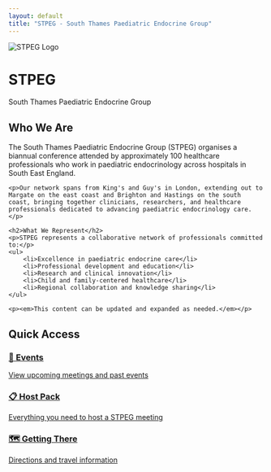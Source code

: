 ```yaml
---
layout: default
title: "STPEG - South Thames Paediatric Endocrine Group"
---
```


<div class="hero-section">
    <img src="{{ '/assets/images/logo.png' | relative_url }}" alt="STPEG Logo" class="hero-logo">
    <h1 class="hero-title">STPEG</h1>
    <p class="hero-subtitle">South Thames Paediatric Endocrine Group</p>
</div>

<section class="about-section">
    <h2>Who We Are</h2>
    <p>The South Thames Paediatric Endocrine Group (STPEG) organises a biannual conference attended by approximately 100 healthcare professionals who work in paediatric endocrinology across hospitals in South East England.</p>
    
    <p>Our network spans from King's and Guy's in London, extending out to Margate on the east coast and Brighton and Hastings on the south coast, bringing together clinicians, researchers, and healthcare professionals dedicated to advancing paediatric endocrinology care.</p>
    
    <h2>What We Represent</h2>
    <p>STPEG represents a collaborative network of professionals committed to:</p>
    <ul>
        <li>Excellence in paediatric endocrine care</li>
        <li>Professional development and education</li>
        <li>Research and clinical innovation</li>
        <li>Child and family-centered healthcare</li>
        <li>Regional collaboration and knowledge sharing</li>
    </ul>
    
    <p><em>This content can be updated and expanded as needed.</em></p>
</section>

<section class="quick-links">
    <h2>Quick Access</h2>
        <div class="quick-links">
        <a href="{{ '/events.html' | relative_url }}" class="link-card">
            <h3>📅 Events</h3>
            <p>View upcoming meetings and past events</p>
        </a>
        <a href="{{ '/host-pack.html' | relative_url }}" class="link-card">
            <h3>📋 Host Pack</h3>
            <p>Everything you need to host a STPEG meeting</p>
        </a>
        <a href="{{ '/getting-there.html' | relative_url }}" class="link-card">
            <h3>🗺️ Getting There</h3>
            <p>Directions and travel information</p>
        </a>
    </div>
</section>
